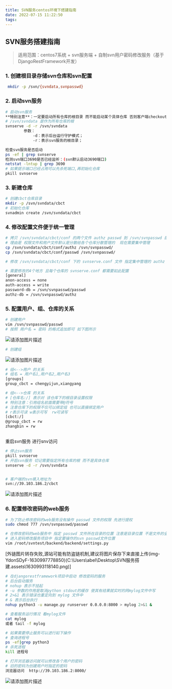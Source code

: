 ```yaml
---
title: SVN服务centos环境下搭建指南
date: 2022-07-15 11:22:50
tags:
---
```

## SVN服务搭建指南

>
>
> 适用范围：centos7系统 + svn服务端 + 自制svn用户密码修改服务（基于DjangoRestFramework开发）

### 1. 创建根目录存储svn仓库和svn配置

~~~bash
 mkdir -p /svn/{svndata,svnpasswd}
~~~

### 2. 启动svn服务

~~~bash
# 启动svn服务
**特别注意**：一定要启动所有仓库的根目录 而不能启动某个具体仓库 否则客户端checkout时会报url路径不存在
# /svn/svndata 是作为所有仓库的根
svnserve -d -r /svn/svndata
        参数：
            -d：表示后台运行守护模式；
            -r：表示svn服务的根目录；

检查svn服务是否启动
ps -ef | grep svnserve
检测svn端口3690是否已经监听：(svn默认启动3690端口)
netstat -lntup | grep 3690
# 如果提示端口已经占用可以先杀死端口,再初始化仓库
pkill svnserve
~~~

### 3. 新建仓库

```bash
# 创建cbct仓库目录
mkdir -p /svn/svndata/cbct
# 初始化仓库
svnadmin create /svn/svndata/cbct
```

### 4. 修改配置文件便于统一管理

```bash
# 拷贝 /svn/svndata/cbct/conf 的两个文件 authz passwd 到 /svn/svnpasswd 目录下 便于管理
# 理由是 权限文件和用户文件默认是分散给各个仓库分散管理的  现在需要集中管理
cp /svn/svndata/cbct/conf/authz /svn/svnpasswd/
cp /svn/svndata/cbct/conf/passwd /svn/svnpasswd/

# 修改 /svn/svndata/cbct/conf 下的 svnserve.conf 文件 指定集中管理的 authz 和 passwd 文件位置
```

```bash
# 需要修改的4个地方 且每个仓库的 svnserve.conf 都需要如此配置
[general]
anon-access = none
auth-access = write
password-db = /svn/svnpasswd/passwd
authz-db = /svn/svnpasswd/authz
```

### 5. 配置用户、组、仓库的关系

```bash
# 创建用户
vim /svn/svnpasswd/passwd
# 按照 用户名 = 密码 的格式追加即可 如下图所示
```

![请添加图片描述](https://img-blog.csdnimg.cn/609cb81f27fb43bdb0dc88a50af5f07d.png?x-oss-process=image/watermark,type_ZHJvaWRzYW5zZmFsbGJhY2s,shadow_50,text_Q1NETiBA5Li_5Li_6ZW_6KGr572p5a2Q6b6Z,size_14,color_FFFFFF,t_70,g_se,x_16)

```bash
# 创建组
```

![请添加图片描述](https://img-blog.csdnimg.cn/aa33463a4aaa43c7990ce537c70137d0.png?x-oss-process=image/watermark,type_ZHJvaWRzYW5zZmFsbGJhY2s,shadow_50,text_Q1NETiBA5Li_5Li_6ZW_6KGr572p5a2Q6b6Z,size_18,color_FFFFFF,t_70,g_se,x_16)

```bash
# 组<-->用户 的关系
# 组名 = 用户名1,用户名2,用户名3
[groups]
group_cbct = chengyijun,xiangyang


```

```bash
# 组<-->仓库 的关系
# [仓库名:/] 表示对 该仓库下的根目录设置权限
# 特别注意：引用组名前面需要带@符号
# 注意仓库下的权限不仅可以绑定组 也可以直接绑定用户
# r表示可读 w表示可写  rw可读写
[cbct:/]
@group_cbct = rw
zhangbin = rw



```

重启svn服务 进行snv访问

```bash
# 停止svn服务
pkill svnserve
# 开启svn服务 切记需要指定所有仓库的根 而不是具体仓库
svnserve -d -r /svn/svndata


# 客户端的svn填入地址为
svn://39.103.186.2/cbct

```

![请添加图片描述](https://img-blog.csdnimg.cn/8485a25a9e3c4335a1ba9f3b6cb7253c.png?x-oss-process=image/watermark,type_ZHJvaWRzYW5zZmFsbGJhY2s,shadow_50,text_Q1NETiBA5Li_5Li_6ZW_6KGr572p5a2Q6b6Z,size_12,color_FFFFFF,t_70,g_se,x_16)

### 6. 配置修改密码的web服务

```bash
# 为了防止修改密码的web服务没有操作 passwd 文件的权限 先进行提权
sudo chmod 777 /svn/svnpasswd/passwd

# 在修改密码的web服务中 指定 passwd 文件所在目录的位置 注意是目录位置 不是文件的全路径
# 进入密码修改服务项目中 指定要操作的svn passwd文件位置
vim /root/svntest/backend/backend/settings.py

```

[外链图片转存失败,源站可能有防盗链机制,建议将图片保存下来直接上传(img-YdonSDyF-1630997778850)(C:\Users\abel\Desktop\SVN服务搭建.assets\1630993118140.png)]

```bash
# 在djangorestframework项目中启动 修改密码的服务
# 后台启动服务
# nohup 表示不挂起
# -u 参数的作用是取消python stdout的缓存 使其有结果就实时的网mylog文件中写
# 2>&1 表示错误也重定向到 mylog 文件中
# & 表示后台执行
nohup python3 -u manage.py runserver 0.0.0.0:8000 > mylog 2>&1 &

# 查看服务运行情况 看mylog文件
cat mylog
或者 tail -f mylog

# 如果需要停止服务可以进行如下操作
# 查询进程号
ps -ef|grep python3
# 杀死进程
kill 进程号

# 打开浏览器访问就可以修改各个用户的密码
# 旧的密码为创建用户时指定的密码
浏览器访问  http://39.103.186.2:8000/

```

![请添加图片描述](https://img-blog.csdnimg.cn/3854db649c4b4928b40dc0e4be6a6f81.png?x-oss-process=image/watermark,type_ZHJvaWRzYW5zZmFsbGJhY2s,shadow_50,text_Q1NETiBA5Li_5Li_6ZW_6KGr572p5a2Q6b6Z,size_20,color_FFFFFF,t_70,g_se,x_16)
